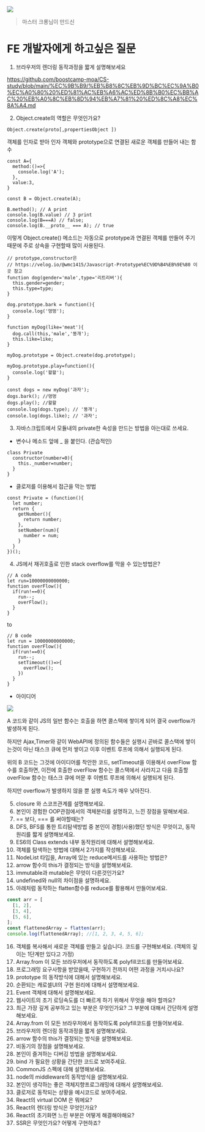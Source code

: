 ![](https://i.imgur.com/Rw3OefB.png)
> 마스터 크롱님이 만드신

# FE 개발자에게 하고싶은 질문

1. 브라우저의 렌더링 동작과정을 짧게 설명해보세요

https://github.com/boostcamp-moa/CS-study/blob/main/%EC%9B%B9/%EB%B8%8C%EB%9D%BC%EC%9A%B0%EC%A0%80%20%ED%81%AC%EB%A6%AC%ED%8B%B0%EC%BB%AC%20%EB%A0%8C%EB%8D%94%EB%A7%81%20%ED%8C%A8%EC%8A%A4.md

2. Object.create의 역할은 무엇인가요?
```js=
Object.create(proto[,propertiesObject ])
```

객체를 인자로 받아 인자 객체와 prototype으로 연결된 새로운 객체를 만들어 내는 함수

```js=
const A={
  method:()=>{
    console.log('A');
  },
  value:3,
}

const B = Object.create(A);

B.method(); // A print
console.log(B.value) // 3 print
console.log(B===A) // false;
console.log(B.__proto__ === A); // true
```

이렇게 Object.create() 메소드는 자동으로 prototype과 연결된 객체를 만들어 주기 때문에
주로 상속을 구현할때 많이 사용된다.

```js=
// prototype,constructor은
// https://velog.io/@wmc1415/Javascript-Prototype%EC%9D%B4%EB%9E%80 이곳 참고
function dog(gender='male',type='리트리버'){
  this.gender=gender;
  this.type=type;
}

dog.prototype.bark = function(){
  console.log('멍멍');
}

function myDog(like='meat'){
  dog.call(this,'male','똥개');
  this.like=like;
}

myDog.prototype = Object.create(dog.prototype);

myDog.prototype.play=function(){
  console.log('왈왈');
}

const dogs = new myDog('과자');
dogs.bark(); //멍멍
dogs.play(); //왈왈
console.log(dogs.type); // '똥개';
console.log(dogs.like); // '과자';
```

3. 자바스크립트에서 모듈내의 private한 속성을 만드는 방법을 아는대로 쓰세요.
- 변수나 메소드 앞에 _ 을 붙인다. (관습적인)
```js=
class Private
  constructor(number=0){
    this._number=number;
  }
}
```
- 클로저를 이용해서 접근을 막는 방법
```js=
const Private = (function(){
  let number;
  return {
    getNumber(){
      return number;
    },
    setNumber(num){
      number = num;
    }
  }
})();
```


4. JS에서 재귀호출로 인한 stack overflow를 막을 수 있는방법은?

```js=
// A code
let run=10000000000000;
function overFlow(){
  if(run!==0){
    run--;
    overFlow();
  }
}
```
to
```js=
// B code
let run = 10000000000000;
function overFlow(){
  if(run!==0){
    run--;
    setTimeout(()=>{
      overFlow();
    })
  }
}
```

- 아이디어

![](https://i.imgur.com/QlBMGXt.png)

A 코드와 같이 JS의 일반 함수는 호출을 하면 콜스택에 쌓이게 되어 결국 overflow가 발생하게 된다.

하지만 Ajax,Timer와 같이 WebAPI에 정의된 함수들은 실행시 곧바로 콜스택에 쌓이는것이 아닌 태스크 큐에 먼저 쌓이고 이후 이벤트 루프에 의해서 실행되게 된다.

위의 B 코드는 그것에 아이디어를 착안한 코드, setTimeout을 이용해서 overFlow 함수를 호출하면, 이전에 호출한 overFlow 함수는 콜스택에서 사라지고 다음 호출할 overFlow 함수는 태스크 큐에 머문 후 이벤트 루프에 의해서 실행되게 된다.

하지만 overflow가 발생하지 않을 뿐 실행 속도가 매우 낮아진다.

5. closure 와 스코프관계를 설명해보세요.
6. 본인이 경험한 OOP관점에서의 객체분리를 설명하고, 느낀 장점을 말해보세요.
7. == 보다, === 를 써야할때는?
8. DFS, BFS를 통한 트리탐색방법 중 본인이 경험(사용)했던 방식은 무엇이고, 동작원리를 짧게 설명해보세요.
9. ES6의 Class extends 내부 동작원리에 대해서 설명해보세요.
10. 객체를 탐색하는 방법에 대해서 2가지를 작성해보세요.
11. NodeList 타입을, Array에 있는 reduce메서드를 사용하는 방법은?
12. arrow 함수의 this가 결정되는 방식을 설명해보세요.
13. immutable과 mutable은 무엇이 다른것인가요?
14. undefined와 null의 차이점을 설명하세요.
15. 아래처럼 동작하는 flatten함수를 reduce를 활용해서 만들어보세요.

```js
const arr = [
  [1, 2],
  [3, 4],
  [5, 6],
];
const flattenedArray = flatten(arr);
console.log(flattenedArray); //[1, 2, 3, 4, 5, 6];
```

16. 객체를 복사해서 새로운 객체를 만들고 싶습니다. 코드를 구현해보세요. (객체의 깊이는 1단계만 있다고 가정)
17. Array.from 이 모든 브라우저에서 동작하도록 polyfill코드를 만들어보세요.
18. 프로그래밍 요구사항을 받았을때, 구현하기 전까지 어떤 과정을 거치시나요?
19. prototype 의 동작방식에 대해서 설명해보세요.
20. 순환되는 캐로셀UI의 구현 원리에 대해서 설명해보세요.
21. Event 객체에 대해서 설명해보세요.
22. 웹사이트의 초기 로딩속도를 더 빠르게 하기 위해서 무엇을 해야 할까요?
23. 최근 가장 깊게 공부하고 있는 부분은 무엇인가요? 그 부분에 대해서 간단하게 설명해보세요.
24. Array.from 이 모든 브라우저에서 동작하도록 polyfill코드를 만들어보세요.
25. 브라우저의 렌더링 동작과정을 짧게 설명해보세요.
26. arrow 함수의 this가 결정되는 방식을 설명해보세요.
27. 비동기의 장점을 설명해보세요.
28. 본인이 즐겨하는 디버깅 방법을 설명해보세요.
29. bind 가 필요한 상황을 간단한 코드로 보여주세요.
30. CommonJS 스펙에 대해 설명해보세요.
31. node의 middleware의 동작방식을 설명해보세요.
32. 본인이 생각하는 좋은 객체지향프로그래밍에 대해서 설명해보세요.
33. 클로저로 동작되는 상황을 예시코드로 보여주세요.
34. React의 virtual DOM 은 뭐에요?
35. React의 렌더링 방식은 무엇인가요?
36. React의 초기화면 느린 부분은 어떻게 해결해야해요?
37. SSR은 무엇인가요? 어떻게 구현하죠?